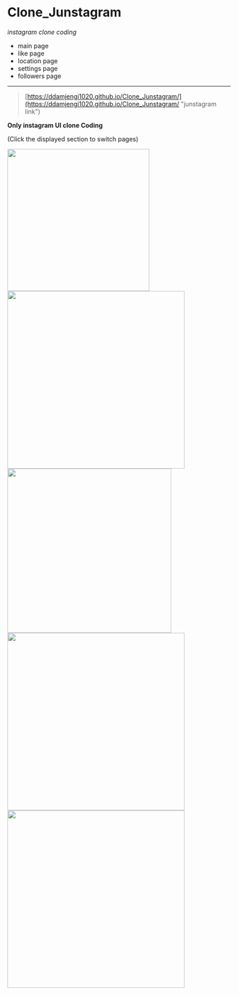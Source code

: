 **Clone_Junstagram**
======================

_instagram clone coding_

+ main page
+ like page
+ location page
+ settings page
+ followers page

------------------------
> [https://ddamjengi1020.github.io/Clone_Junstagram/](https://ddamjengi1020.github.io/Clone_Junstagram/ "junstagram link")

__Only instagram UI clone Coding__

(Click the displayed section to switch pages)


<img src="https://scontent-ssn1-1.xx.fbcdn.net/v/t1.0-9/83814020_126914642174941_4036214032020013056_n.jpg?_nc_cat=110&_nc_ohc=IG9iHguvOz0AX_-PZRm&_nc_ht=scontent-ssn1-1.xx&oh=d1f435d9b20e9b9ef7f8e3d2adb6566f&oe=5EC82E12" width="320px">    <img src="https://scontent-ssn1-1.xx.fbcdn.net/v/t1.0-9/86620270_126914572174948_2729809564693168128_n.jpg?_nc_cat=108&_nc_ohc=iiSREaMQH3gAX81_ZCm&_nc_ht=scontent-ssn1-1.xx&oh=5638df518433db7c36e35a2410b88409&oe=5EC7AB8B" width="400px">
<br>
<img src="https://scontent-ssn1-1.xx.fbcdn.net/v/t1.0-9/s960x960/86416532_126914592174946_7668916702624612352_o.jpg?_nc_cat=111&_nc_ohc=Iny25RpNzKkAX_r13pe&_nc_ht=scontent-ssn1-1.xx&_nc_tp=7&oh=ed1ca9b3720db5f4d640eccca62cca26&oe=5EC7368D" width="370px">  <img src="https://scontent-ssn1-1.xx.fbcdn.net/v/t1.0-9/s960x960/84038265_126914648841607_3070542149352161280_o.jpg?_nc_cat=104&_nc_ohc=APdyvb8SkQYAX-Nj5ao&_nc_ht=scontent-ssn1-1.xx&_nc_tp=7&oh=be3be8ec20f760e55a2bbdf410493f1c&oe=5EC04D61" width="400px">
<br>
<img src="https://scontent-ssn1-1.xx.fbcdn.net/v/t1.0-9/s960x960/84409594_126914578841614_5133236056233082880_o.jpg?_nc_cat=107&_nc_ohc=TkHWD8c-pBoAX_CTyi7&_nc_ht=scontent-ssn1-1.xx&_nc_tp=7&oh=2cd7223cf28d5c4f8d549393e544377e&oe=5EB5B29E" width="400px">